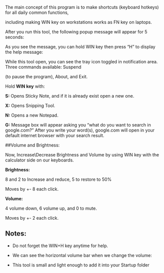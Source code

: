 The main concept of this program is to make shortcuts (keyboard hotkeys) for all daily common functions,

including making WIN key on workstations works as FN key on laptops.

After you run this tool, the following popup message will appear for 5 seconds:

As you see the message, you can hold WIN key then press “H” to display the help message:

While this tool open, you can see the tray icon toggled in notification area. Three commands available: Suspend

(to pause the program), About, and Exit.

Hold  **WIN key** with:

**S:**
Opens Sticky Note, and if it is already exist open a new one.

**X:**
Opens Snipping Tool.

**N:**
Opens a new Notepad.

**G:**
Message box will appear asking you “what do you want to search in google.com?”
After you write your word(s), google.com will open in your default internet browser with your search result.

##Volume and Brightness:

Now, Increase\Decrease Brightness and Volume by using WIN key with the calculator side on our keyboards.

**Brightness:**

8 and 2 to Increase and reduce, 5 to restore to 50%

Moves by +\- 8 each click.

**Volume:**

4 volume down, 6 volume up, and 0 to mute.

Moves by +\- 2 each click.


## Notes:

- Do not forget the WIN+H key anytime for help.

- We can see the horizontal volume bar when we change the volume:

- This tool is small and light enough to add it into your Startup folder

